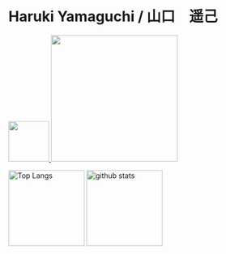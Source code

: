 <h1>Haruki Yamaguchi / 山口　遥己</h1>

  <a href="https://www.feed-listener.com">
    <img src="https://www.feed-listener.com/static/img/sound-wave.png" alt="" style="width:80px; hight:80px;">
    <img src="https://www.feed-listener.com/static/img/title.png" style="width:250px;">
  </a>

<p align="left"> 
  <img alt="Top Langs" height="150px" src="https://github-readme-stats.vercel.app/api/top-langs/?username=8maguchi8ruki&layout=compact&show_icons=true&theme=onedark" />
  <img alt="github stats" height="150px" src="https://github-readme-stats.vercel.app/api?username=8maguchi8ruki&theme=onedark&show_icons=ture" />
</p>

<!-- [![trophy](https://github-profile-trophy.vercel.app/?username=8maguchi8ruki&theme=onedark&column=7
)](https://github.com/ryo-ma/github-profile-trophy) -->
